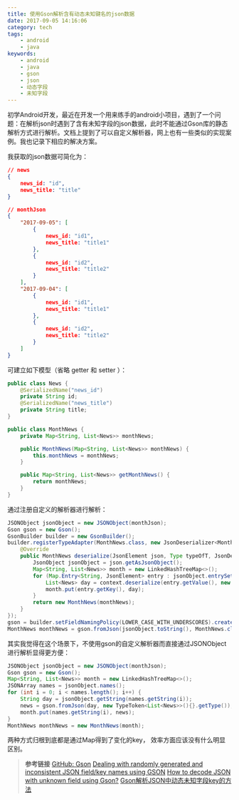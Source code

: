 ```yaml
---
title: 使用Gson解析含有动态未知键名的json数据
date: 2017-09-05 14:16:06
category: tech
tags:
    - android
    - java
keywords:
    - android
    - java
    - gson
    - json
    - 动态字段
    - 未知字段
---
```


初学Android开发，最近在开发一个用来练手的android小项目，遇到了一个问题：在解析json时遇到了含有未知字段的json数据，此时不能通过Gson库的静态解析方式进行解析。文档上提到了可以自定义解析器，网上也有一些类似的实现案例。我也记录下相应的解决方案。

我获取的json数据可简化为：

```json
// news
{
    news_id: "id",
    news_title: "title"
}
```

```json
// monthJson
{
    "2017-09-05": [
        {
            news_id: "id1",
            news_title: "title1"
        },
        {
            news_id: "id2",
            news_title: "title2"
        }
    ],
    "2017-09-04": [
        {
            news_id: "id1",
            news_title: "title1"
        },
        {
            news_id: "id2",
            news_title: "title2"
        }
    ]
}
```

可建立如下模型（省略 getter 和 setter ）：

```java
public class News {
    @SerializedName("news_id")
    private String id;
    @SerializedName("news_title")
    private String title;
}

public class MonthNews {
    private Map<String, List<News>> monthNews;

    public MonthNews(Map<String, List<News>> monthNews) {
        this.monthNews = monthNews;
    }

    public Map<String, List<News>> getMonthNews() {
        return monthNews;
    }
}
```

通过注册自定义的解析器进行解析：
```java
JSONObject jsonObject = new JSONObject(monthJson);
Gson gson = new Gson();
GsonBuilder builder = new GsonBuilder();
builder.registerTypeAdapter(MonthNews.class, new JsonDeserializer<MonthNews>() {
    @Override
    public MonthNews deserialize(JsonElement json, Type typeOfT, JsonDeserializationContext context) throws JsonParseException {
        JsonObject jsonObject = json.getAsJsonObject();
        Map<String, List<News>> month = new LinkedHashTreeMap<>();
        for (Map.Entry<String, JsonElement> entry : jsonObject.entrySet()) {
            List<News> day = context.deserialize(entry.getValue(), new TypeToken<List<News>>(){}.getType());
            month.put(entry.getKey(), day);
        }
        return new MonthNews(monthNews);
    }
});
gson = builder.setFieldNamingPolicy(LOWER_CASE_WITH_UNDERSCORES).create();
MonthNews monthNews = gson.fromJson(jsonObject.toString(), MonthNews.class);
```

其实我觉得在这个场景下，不使用gson的自定义解析器而直接通过JSONObject进行解析显得更方便：
```java
JSONObject jsonObject = new JSONObject(monthJson);
Gson gson = new Gson();
Map<String, List<News>> month = new LinkedHashTreeMap<>();
JSONArray names = jsonObject.names();
for (int i = 0; i < names.length(); i++) {
    String day = jsonObject.getString(names.getString(i));
    news = gson.fromJson(day, new TypeToken<List<News>>(){}.getType());
    month.put(names.getString(i), news);
}
MonthNews monthNews = new MonthNews(month);
```

两种方式归根到底都是通过Map得到了变化的key， 效率方面应该没有什么明显区别。

>__参考链接__
>[GitHub: Gson](https://github.com/google/gson/blob/master/UserGuide.md#custom-serialization-and-deserialization)
>[Dealing with randomly generated and inconsistent JSON field/key names using GSON](https://stackoverflow.com/questions/6455303/dealing-with-randomly-generated-and-inconsistent-json-field-key-names-using-gson/6460364#6460364)
>[How to decode JSON with unknown field using Gson?](https://stackoverflow.com/questions/20442265/how-to-decode-json-with-unknown-field-using-gson)
>[Gson解析JSON中动态未知字段key的方法](http://blog.csdn.net/Chaosminds/article/details/49049455)
